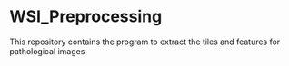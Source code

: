 # WSI_Preprocessing
This repository contains the program to extract the tiles and features for pathological images
